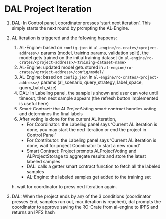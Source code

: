 # DAL Project Iteration

1. DAL: In Control panel, coordinator presses ‘start next iteration’. This simply starts the next round by prompting the AL-Engine.
2. AL Iteration is triggered and the following happens:
    1. AL-Engine: based on `config.json` in `al-engine/ro-crates/<project-address>/` params (model, training params, validation split), the model gets trained on the initial training dataset (in `al-engine/ro-crates/<project-address>/<training-dataset-name>`
    2. AL-Engine: updated model gets stored in `al-engine/ro-crates/<project-address>/config/model/`
    3. AL-Engine: based on `config.json` in `al-engine/ro-crates/<project-address>/` params (al_scenario, query_strategy, label_space, query_batch_size)
    4. DAL: In Labeling panel, the sample is shown and user can vote until timeout, then next sample appears (the refresh button implemented is useful here)
    5. Smart Contract: the ALProjectVoting smart contract handles voting and determines the final labels
    6. After voting is done for the current AL iteration, 
        - For Coordinator: the Labeling panel says ‘Current AL iteration is done, you may start the next iteration or end the project in Control Panel’
        - For Contributor: the Labeling panel says ‘Current AL iteration is done, wait for project Coordinator to start a new round’
        - Smart Contract: Project prompts ALProjectVoting and ALProjectStorage to aggregate results and store the latest labeled samples
        - DAL: calls a getter smart contract function to fetch all the labeled samples
        - AL-Engine: the labeled samples get added to the training set
    
    h. wait for coordinator to press next iteration again.
    
3. DAL: When the project ends by any of the 3 conditions (coordinator presses End, samples run out, max iteration is reached), dal prompts the coordinator to approve saving the RO-Crate from al-engine to IPFS and returns an IPFS hash